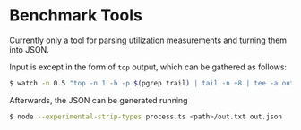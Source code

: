 # Benchmark Tools

Currently only a tool for parsing utilization measurements and turning them
into JSON.

Input is except in the form of `top` output, which can be gathered as follows:

```bash
$ watch -n 0.5 "top -n 1 -b -p $(pgrep trail) | tail -n +8 | tee -a out.txt"
```

Afterwards, the JSON can be generated running

```bash
$ node --experimental-strip-types process.ts <path>/out.txt out.json
```
